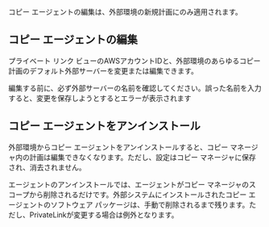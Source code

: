 コピー エージェントの編集は、外部環境の新規計画にのみ適用されます。

## コピー エージェントの編集


プライベート リンク ビューのAWSアカウントIDと、外部環境のあらゆるコピー計画のデフォルト外部サーバーを変更または編集できます。

編集する前に、必ず外部サーバーの名前を確認してください。誤った名前を入力すると、変更を保存しようとするとエラーが表示されます

## コピー エージェントをアンインストール


外部環境からコピー エージェントをアンインストールすると、コピー マネージャ内の計画は編集できなくなります。ただし、設定はコピー マネージャに保存され、消去されません。

エージェントのアンインストールでは、エージェントがコピー マネージャのスコープから削除されるだけです。外部システムにインストールされたコピー エージェントのソフトウェア パッケージは、手動で削除されるまで残ります。ただし、PrivateLinkが変更する場合は例外となります。

